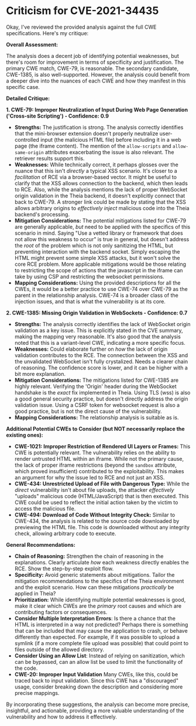 # Criticism for CVE-2021-34435

Okay, I've reviewed the provided analysis against the full CWE specifications. Here's my critique:

**Overall Assessment:**

The analysis does a decent job of identifying potential weaknesses, but there's room for improvement in terms of specificity and justification. The primary CWE match, CWE-79, is reasonable. The secondary candidate, CWE-1385, is also well-supported. However, the analysis could benefit from a deeper dive into the nuances of each CWE and how they manifest in this specific case.

**Detailed Critique:**

**1. CWE-79: Improper Neutralization of Input During Web Page Generation ('Cross-site Scripting') - Confidence: 0.9**

*   **Strengths:**  The justification is strong. The analysis correctly identifies that the mini-browser extension doesn't properly neutralize user-controlled input (the malicious HTML file) before including it in a web page (the iframe content). The mention of the `allow-scripts` and `allow-same-origin` attributes exacerbating the issue is also relevant. The retriever results support this.
*   **Weaknesses:** While technically correct, it perhaps glosses over the nuance that this isn't *directly* a typical XSS scenario. It's closer to a *facilitation* of RCE via a browser-based vector. It might be useful to clarify that the XSS allows connection to the backend, which then leads to RCE. Also, while the analysis mentions the lack of proper WebSocket origin validation in the Theia backend, it doesn't explicitly connect that back to CWE-79.  A stronger link could be made by stating that the XSS allows arbitrary origins to *effectively inject* malicious code into the Theia backend's processing.
*   **Mitigation Considerations:** The potential mitigations listed for CWE-79 are generally applicable, *but* need to be applied with the specifics of this scenario in mind. Saying "Use a vetted library or framework that does not allow this weakness to occur" is true in general, but doesn't address the *root* of the problem which is not only sanitizing the HTML, but preventing interaction with the backend socket. Simply escaping the HTML might prevent some simple XSS attacks, but it won't solve the core RCE problem. More applicable mitigations would be those relating to restricting the scope of actions that the javascript in the iframe can take by using CSP and restricting the websocket permissions.
* **Mapping Considerations:** Using the provided descriptions for all the CWEs, it would be a better practice to use CWE-74 over CWE-79 as the parent in the relationship analysis. CWE-74 is a broader class of the injection issues, and that is what the vulnerability is at its core.

**2. CWE-1385: Missing Origin Validation in WebSockets - Confidence: 0.7**

*   **Strengths:** The analysis correctly identifies the lack of WebSocket origin validation as a key issue. This is explicitly stated in the CVE summary, making the mapping very reasonable. It's also good that the analysis noted that this is a variant-level CWE, indicating a more specific focus.
*   **Weaknesses:** Could elaborate further on *how* the lack of origin validation contributes to the RCE.  The connection between the XSS and the unvalidated WebSocket isn't fully crystalized. Needs a clearer chain of reasoning. The confidence score is lower, and it can be higher with a bit more explanation.
*   **Mitigation Considerations:** The mitigations listed for CWE-1385 are highly relevant. Verifying the 'Origin' header during the WebSocket handshake is the *exact* fix implemented in Theia. Using TLS (wss) is also a good general security practice, but doesn't directly address the origin validation issue. Using a CSRF token for websocket request is also a good practice, but is not the direct cause of the vulnerability.
* **Mapping Considerations:** The relationship analysis is suitable as is.

**Additional Potential CWEs to Consider (but NOT necessarily replace the existing ones):**

*   **CWE-1021: Improper Restriction of Rendered UI Layers or Frames:**  This CWE is potentially relevant. The vulnerability relies on the ability to render untrusted HTML within an iframe. While not the primary cause, the lack of proper iframe restrictions (beyond the `sandbox` attribute, which proved insufficient) contributed to the exploitability. This makes an argument for why the issue led to RCE and not just an XSS.
*   **CWE-434: Unrestricted Upload of File with Dangerous Type:** While the *direct* vulnerability isn't about file uploads, the attacker *effectively* "uploads" malicious code (HTML/JavaScript) that is then executed.  This CWE could be used to reflect the initial action taken by the victim to access the malicious file.
*   **CWE-494: Download of Code Without Integrity Check:** Similar to CWE-434, the analysis is related to the source code downloaded by previewing the HTML file. This code is downloaded without any integrity check, allowing arbitrary code to execute.

**General Recommendations:**

*   **Chain of Reasoning:** Strengthen the chain of reasoning in the explanations. Clearly articulate *how* each weakness directly enables the RCE.  Show the step-by-step exploit flow.
*   **Specificity:**  Avoid generic statements about mitigations.  Tailor the mitigation recommendations to the specifics of the Theia environment and the exploit scenario. How can these mitigations *practically* be applied in Theia?
*   **Prioritization:** While identifying multiple potential weaknesses is good, make it clear which CWEs are the *primary* root causes and which are contributing factors or consequences.
*   **Consider Multiple Interpretation Errors**: Is there a chance that the HTML is interpreted in a way not predicted? Perhaps there is something that can be included that may cause the application to crash, or behave differently than expected. For example, if it was possible to upload a symlink (if a more complete file upload was possible) that could point to files outside of the allowed directory.
*   **Consider Using an Allow List**: Instead of relying on sanitization, which can be bypassed, can an allow list be used to limit the functionality of the code.
*  **CWE-20: Improper Input Validation** Many CWEs, like this, could be traced back to input validation. Since this CWE has a "discouraged" usage, consider breaking down the description and considering more precise mappings.

By incorporating these suggestions, the analysis can become more precise, insightful, and actionable, providing a more valuable understanding of the vulnerability and how to address it effectively.